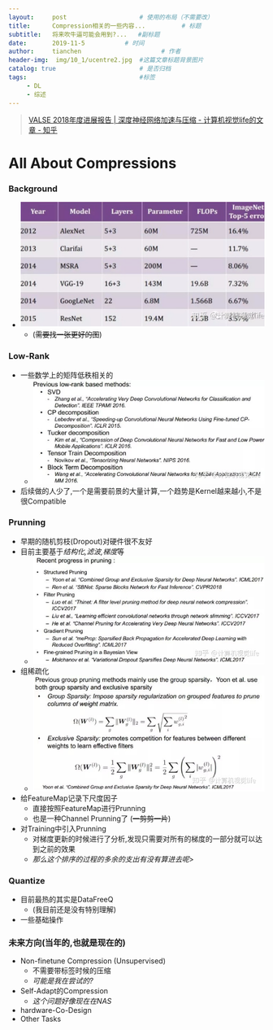 ```yaml
---
layout:     post                    # 使用的布局（不需要改）
title:      Compression相关的一些内容...          # 标题 
subtitle:   将来吹牛逼可能会用到?...   #副标题
date:       2019-11-5           # 时间
author:     tianchen                      # 作者
header-img:  img/10_1/ucentre2.jpg  #这篇文章标题背景图片  
catalog: true                       # 是否归档
tags:                               #标签
     - DL
     - 综述
---
```



> [VALSE 2018年度进展报告 | 深度神经网络加速与压缩 - 计算机视觉life的文章 - 知乎](https://zhuanlan.zhihu.com/p/36616989)

# All About Compressions

### Background
* ![](https://github.com/A-suozhang/MyPicBed/raw/master/img/20191104212124.png)
  * (~~需要找一张更好的图~~)

### Low-Rank
* 一些数学上的矩阵低秩相关的
  * ![](https://github.com/A-suozhang/MyPicBed/raw/master/img/20191104212319.png)
* 后续做的人少了,一个是需要前景的大量计算,一个趋势是Kernel越来越小,不是很Compatible

### Prunning
* 早期的随机剪枝(Dropout)对硬件很不友好
* 目前主要基于*结构化,滤波,梯度*等
  * ![](https://github.com/A-suozhang/MyPicBed/raw/master/img/20191104212516.png)
* 组稀疏化
  * ![](https://github.com/A-suozhang/MyPicBed/raw/master/img/20191104212701.png)
* 给FeatureMap记录下尺度因子
  * 直接按照FeatureMap进行Prunning
  * 也是一种Channel Prunning了 (~~一剪剪一片~~)
* 对Training中引入Prunning
  * 对梯度更新的时候进行了分析,发现只需要对所有的梯度的一部分就可以达到之前的效果
  * *那么这个排序的过程的多余的支出有没有算进去呢>*

### Quantize
* 目前最热的其实是DataFreeQ
  * (我目前还是没有特别理解)
* 一些基础操作


### 未来方向(当年的,也就是现在的)
* Non-finetune Compression (Unsupervised)
  * 不需要带标签时候的压缩
  * *可能是我在尝试的?*
*  Self-Adapt的Compression
   *  *这个问题好像现在在NAS*
*  hardware-Co-Design
*  Other Tasks